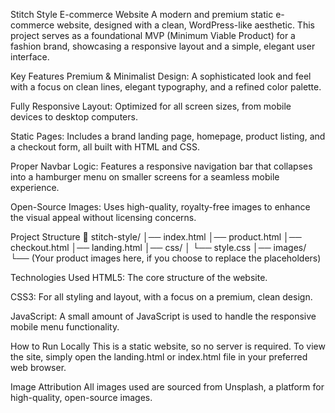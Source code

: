 Stitch Style E-commerce Website
A modern and premium static e-commerce website, designed with a clean, WordPress-like aesthetic. This project serves as a foundational MVP (Minimum Viable Product) for a fashion brand, showcasing a responsive layout and a simple, elegant user interface.

Key Features
Premium & Minimalist Design: A sophisticated look and feel with a focus on clean lines, elegant typography, and a refined color palette.

Fully Responsive Layout: Optimized for all screen sizes, from mobile devices to desktop computers.

Static Pages: Includes a brand landing page, homepage, product listing, and a checkout form, all built with HTML and CSS.

Proper Navbar Logic: Features a responsive navigation bar that collapses into a hamburger menu on smaller screens for a seamless mobile experience.

Open-Source Images: Uses high-quality, royalty-free images to enhance the visual appeal without licensing concerns.

Project Structure
📁 stitch-style/
│── index.html
│── product.html
│── checkout.html
│── landing.html
│── css/
│    └── style.css
│── images/
     └── (Your product images here, if you choose to replace the placeholders)

Technologies Used
HTML5: The core structure of the website.

CSS3: For all styling and layout, with a focus on a premium, clean design.

JavaScript: A small amount of JavaScript is used to handle the responsive mobile menu functionality.

How to Run Locally
This is a static website, so no server is required. To view the site, simply open the landing.html or index.html file in your preferred web browser.

Image Attribution
All images used are sourced from Unsplash, a platform for high-quality, open-source images.